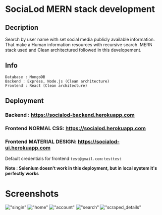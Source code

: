 # SociaLod MERN stack development

Decription
---
Search by user name with set social media publicly available information. That make a Human information resources with recursive search.
MERN stack used and Clean architectured followed in this developement.

Info
---
    Database : MongoDB 
    Backend : Express, Node.js (Clean architecture)
    Frontend : React (Clean architecture)

Deployment
---
### Backend : <a target="_blank" href="https://socialod-backend.herokuapp.com">https://socialod-backend.herokuapp.com</a><br/>
### Frontend NORMAL CSS: <a target="_blank" href="https://socialod.herokuapp.com">https://socialod.herokuapp.com</a>
### Frontend MATERIAL DESIGN: <a target="_blank" href="https://socialod-ui.herokuapp.com">https://socialod-ui.herokuapp.com</a>
Default credentials for frontend `test@gmail.com:testtest`

<b>Note : Selenium doesn't work in this deployment, but in local system it's perfectly works</b>

# Screenshots
!["singin"]()
!["home"]()
!["account"]()
!["search"]()
!["scraped_details"]()


